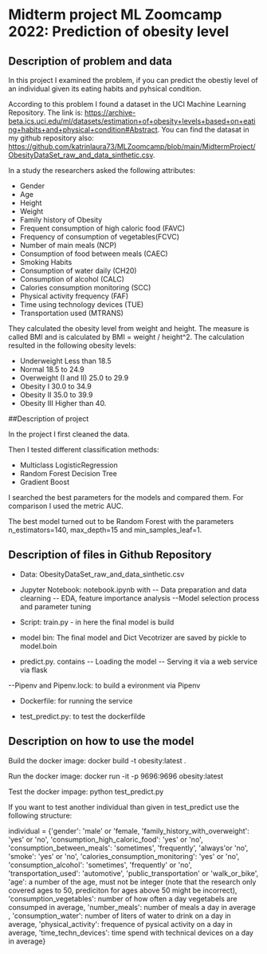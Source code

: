 # Midterm project ML Zoomcamp 2022: Prediction of obesity level

## Description of problem and data

In this project I examined the problem, if you can predict the obestiy level of an individual given its eating habits and pyhsical condition.

According to this problem I found a dataset in the UCI Machine Learning Repository. 
The link is: https://archive-beta.ics.uci.edu/ml/datasets/estimation+of+obesity+levels+based+on+eating+habits+and+physical+condition#Abstract.
You can find the datasat in my github repository also: https://github.com/katrinlaura73/MLZoomcamp/blob/main/MidtermProject/ObesityDataSet_raw_and_data_sinthetic.csv.

In a study the researchers asked the following attributes:
- Gender
- Age
- Height
- Weight
- Family history of Obesity
- Frequent consumption of high caloric food (FAVC)
- Frequency of consumption of vegetables(FCVC)
- Number of main meals (NCP)
- Consumption of food between meals (CAEC)
- Smoking Habits
- Consumption of water daily (CH20)
- Consumption of alcohol (CALC)
- Calories consumption monitoring (SCC)
- Physical activity frequency (FAF)
- Time using technology devices (TUE)
- Transportation used (MTRANS)

They calculated the obesity level from weight and height. The measure is called BMI and is calculated by BMI =  weight / height^2. 
The calculation resulted in the following obesity levels:
- Underweight Less than 18.5
- Normal 18.5 to 24.9
- Overweight (I and II) 25.0 to 29.9
- Obesity I 30.0 to 34.9
- Obesity II 35.0 to 39.9
- Obesity III Higher than 40.

##Description of project

In the project I first cleaned the data.

Then I tested different classification methods: 
- Multiclass LogisticRegression
- Random Forest Decision Tree
- Gradient Boost

I searched the best parameters for the models and compared them. For comparison I used the metric AUC.

The best model turned out to be Random Forest with the parameters n_estimators=140, max_depth=15 and min_samples_leaf=1.

## Description of files in Github Repository


- Data: ObesityDataSet_raw_and_data_sinthetic.csv

- Jupyter Notebook: notebook.ipynb with
-- Data preparation and data clearning
-- EDA, feature importance analysis
--Model selection process and parameter tuning

- Script: train.py - in here the final model is build

- model bin: The final model and Dict Vecotrizer are saved by pickle to model.boin 

- predict.py. contains
-- Loading the model
-- Serving it via a web service via flask

--Pipenv and Pipenv.lock: to build a evironment via Pipenv

- Dockerfile: for running the service

- test_predict.py: to test the dockerfilde

## Description on how to use the model

Build the docker image: docker build -t obesity:latest .

Run the docker image: docker run -it -p 9696:9696 obesity:latest 

Test the docker impage: python test_predict.py

If you want to test another individual than given in test_predict use the following structure: 

individual = {'gender': 'male' or 'female,
                'family_history_with_overweight': 'yes' or 'no',
                'consumption_high_caloric_food': 'yes' or 'no',
                'consumption_between_meals': 'sometimes', 'frequently', 'always'or 'no',
                'smoke': 'yes' or 'no',
                'calories_consumption_monitoring': 'yes' or 'no',
                'consumption_alcohol': 'sometimes', 'frequently' or 'no',
                'transportation_used': 'automotive', 'public_transportation' or 'walk_or_bike',
                'age': a number of the age, must not be integer (note that the research only covered ages to 50, prediciton for ages above 50 might be incorrect),
                'consumption_vegetables': number of how often a day vegetabels are consumped in average,
                'number_meals': number of meals a day in average ,
                'consumption_water': number of liters of water to drink on a day in average,
                'physical_activity': frequence of pysical activity on a day in average,
                'time_techn_devices': time spend with technical devices on a day in average}



